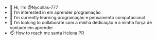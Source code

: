 - 👋 Hi, I’m @Nycollas-777
- 👀 I’m interested in em aprender programação
- 🌱 I’m currently learning programação e pensamento computacional
- 💞️ I’m looking to collaborate com a minha dedicação  e  a minha força de vontade em aprender
- 📫 How to reach me santa Helena PR 

<!---
Nycollas-777/Nycollas-777 is a ✨ special ✨ repository because its `README.md` (this file) appears on your GitHub profile.
You can click the Preview link to take a look at your changes.
--->
